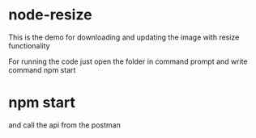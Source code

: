 # node-resize
This is the demo for downloading and updating the image with resize functionality

For running the code just open the folder in command prompt
and write command npm start
# npm start

 and call the api from the postman